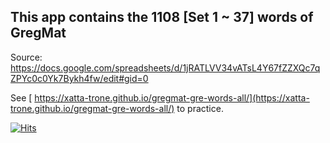 ## This app contains the 1108 [Set 1 ~ 37] words of GregMat 

Source: https://docs.google.com/spreadsheets/d/1jRATLVV34vATsL4Y67fZZXQc7qZPYc0c0Yk7Bykh4fw/edit#gid=0


See [ https://xatta-trone.github.io/gregmat-gre-words-all/](https://xatta-trone.github.io/gregmat-gre-words-all/) to practice.

[![Hits](https://hits.seeyoufarm.com/api/count/incr/badge.svg?url=https%3A%2F%2Fgithub.com%2FXatta-Trone%2Fgregmat-gre-words-all&count_bg=%2379C83D&title_bg=%23555555&icon=&icon_color=%23E7E7E7&title=hits&edge_flat=false)](https://hits.seeyoufarm.com)
